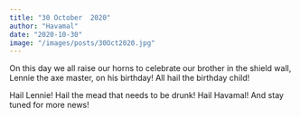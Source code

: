 ```yaml
---
title: "30 October  2020"
author: "Havamal"
date: "2020-10-30"
image: "/images/posts/30Oct2020.jpg"
---
```


On this day we all raise our horns to celebrate our brother in the shield wall, Lennie the axe master, on his birthday! All hail the birthday child!

Hail Lennie! Hail the mead that needs to be drunk! Hail Havamal! And stay tuned for more news!